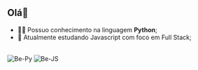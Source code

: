 ## Olá👋
- 👨‍💻 Possuo conhecimento na linguagem **Python**;
- 🌱 Atualmente estudando Javascript com foco em Full Stack;

<div style="display: inline_block"><br>
  <img align="center" alt="Be-Py" src="https://img.shields.io/badge/Python-3776AB?style=for-the-badge&logo=python&logoColor=white"/>
  <img align="center" alt="Be-JS" src="https://img.shields.io/badge/JavaScript-323330?style=for-the-badge&logo=javascript&logoColor=F7DF1E"/>
  
<!--
# 👋 Olá, eu sou Bruno Erick

Desenvolvedor **Full Stack** em transição de carreira, apaixonado por tecnologia, automação e desenvolvimento web. Tenho experiência prática em projetos que unem eficiência operacional e inovação, especialmente nos contextos administrativo e educacional.

- 👨‍💻 Possuo conhecimento nas linguagens **JavaScript, Python, Java, PHP, ReactJS, Node.js, WordPress e Bootstrap**;
- 🚀 Busco integrar equipes de tecnologia para contribuir com entregas de impacto e seguir evoluindo como Full Stack Developer;
- 🌱 Atualmente estudando React com foco em Full Stack com NodeJS;
- 🤝 Aberto a colaborar com outros devs e participar de projetos desafiadores;
- 🎮 Me interesso também por jogos competitivos como **CS, Valorant e LoL**;
- 📫 Entre em contato: br.ericktk@gmail.com | [LinkedIn](https://www.linkedin.com/in/brunoerick-desenvolvedor-back-end/)

<div style="display: inline_block;">
  <a href="https://github.com/bericktk">
    <img height="165em" src="https://github-readme-stats.vercel.app/api?username=bericktk&show_icons=true&theme=transparent"/>
    <img height="165em" src="https://github-readme-stats.vercel.app/api/top-langs/?username=bericktk&size_weight=0.5&count_weight=0.5&theme=transparent&layout=compact"/>
  </a>
</div>

<div style="display: inline_block"><br>
  <img align="center" alt="Be-Py" src="https://img.shields.io/badge/Python-3776AB?style=for-the-badge&logo=python&logoColor=white"/>
  <img align="center" alt="Be-JS" src="https://img.shields.io/badge/JavaScript-323330?style=for-the-badge&logo=javascript&logoColor=F7DF1E"/>
  <img align="center" alt="Be-Java" src="https://img.shields.io/badge/Java-ED8B00?style=for-the-badge&logo=java&logoColor=white"/>
  <img align="center" alt="Be-HTML" src="https://img.shields.io/badge/HTML5-E34F26?style=for-the-badge&logo=html5&logoColor=white"/>
  <img align="center" alt="Be-CSS" src="https://img.shields.io/badge/CSS3-1572B6?style=for-the-badge&logo=css3&logoColor=white"/>
  <img align="center" alt="Be-PHP" src="https://img.shields.io/badge/PHP-777BB4?style=for-the-badge&logo=php&logoColor=white"/>
  <img align="center" alt="Be-BS" src="https://img.shields.io/badge/Bootstrap-563D7C?style=for-the-badge&logo=bootstrap&logoColor=white"/>
  <img align="center" alt="Be-React" src="https://img.shields.io/badge/React-20232A?style=for-the-badge&logo=react&logoColor=61DAFB"/>
  <img align="center" alt="Be-Node" src="https://img.shields.io/badge/Node.js-43853D?style=for-the-badge&logo=node.js&logoColor=white"/>
  <img align="center" alt="Be-WordPress" src="https://img.shields.io/badge/WordPress-21759B?style=for-the-badge&logo=wordpress&logoColor=white"/>
</div>
**Qxcyll/Qxcyll** is a ✨ _special_ ✨ repository because its `README.md` (this file) appears on your GitHub profile.

Here are some ideas to get you started:

- 🔭 I’m currently working on ...
- 🌱 I’m currently learning ...
- 👯 I’m looking to collaborate on ...
- 🤔 I’m looking for help with ...
- 💬 Ask me about ...
- 📫 How to reach me: ...
- 😄 Pronouns: ...
- ⚡ Fun fact: ...
-->
